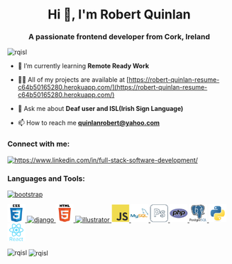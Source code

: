 <h1 align="center">Hi 👋, I'm Robert Quinlan</h1>
<h3 align="center">A passionate frontend developer from Cork, Ireland</h3>

<p align="left"> <img src="https://komarev.com/ghpvc/?username=rqisl&label=Profile%20views&color=0e75b6&style=flat" alt="rqisl" /> </p>

- 🌱 I’m currently learning **Remote Ready Work**

- 👨‍💻 All of my projects are available at [https://robert-quinlan-resume-c64b50165280.herokuapp.com/](https://robert-quinlan-resume-c64b50165280.herokuapp.com/)

- 💬 Ask me about **Deaf user and ISL(Irish Sign Language)**

- 📫 How to reach me **quinlanrobert@yahoo.com**

<h3 align="left">Connect with me:</h3>
<p align="left">
<a href="https://linkedin.com/in/https://www.linkedin.com/in/full-stack-software-development/" target="blank"><img align="center" src="https://raw.githubusercontent.com/rahuldkjain/github-profile-readme-generator/master/src/images/icons/Social/linked-in-alt.svg" alt="https://www.linkedin.com/in/full-stack-software-development/" height="30" width="40" /></a>
</p>

<h3 align="left">Languages and Tools:</h3>
<p align="left"> <a href="![Markdown symbol](https://upload.wikimedia.org/wikipedia/commons/4/48/Markdown-mark.svg)" target="_blank" rel="noreferrer"> <img src="![Markdown symbol](https://upload.wikimedia.org/wikipedia/commons/4/48/Markdown-mark.svg)" alt="bootstrap" width="40" height="40"/> </a> 
  
<a href="https://www.w3schools.com/css/" target="_blank" rel="noreferrer"> <img src="https://raw.githubusercontent.com/devicons/devicon/master/icons/css3/css3-original-wordmark.svg" alt="css3" width="40" height="40"/> </a> <a href="https://www.djangoproject.com/" target="_blank" rel="noreferrer"> <img src="https://cdn.worldvectorlogo.com/logos/django.svg" alt="django" width="40" height="40"/> </a> <a href="https://www.w3.org/html/" target="_blank" rel="noreferrer"> <img src="https://raw.githubusercontent.com/devicons/devicon/master/icons/html5/html5-original-wordmark.svg" alt="html5" width="40" height="40"/> </a> <a href="https://www.adobe.com/in/products/illustrator.html" target="_blank" rel="noreferrer"> <img src="https://www.vectorlogo.zone/logos/adobe_illustrator/adobe_illustrator-icon.svg" alt="illustrator" width="40" height="40"/> </a> <a href="https://developer.mozilla.org/en-US/docs/Web/JavaScript" target="_blank" rel="noreferrer"> <img src="https://raw.githubusercontent.com/devicons/devicon/master/icons/javascript/javascript-original.svg" alt="javascript" width="40" height="40"/> </a> <a href="https://www.mysql.com/" target="_blank" rel="noreferrer"> <img src="https://raw.githubusercontent.com/devicons/devicon/master/icons/mysql/mysql-original-wordmark.svg" alt="mysql" width="40" height="40"/> </a> <a href="https://www.photoshop.com/en" target="_blank" rel="noreferrer"> <img src="https://raw.githubusercontent.com/devicons/devicon/master/icons/photoshop/photoshop-line.svg" alt="photoshop" width="40" height="40"/> </a> <a href="https://www.php.net" target="_blank" rel="noreferrer"> <img src="https://raw.githubusercontent.com/devicons/devicon/master/icons/php/php-original.svg" alt="php" width="40" height="40"/> </a> <a href="https://www.postgresql.org" target="_blank" rel="noreferrer"> <img src="https://raw.githubusercontent.com/devicons/devicon/master/icons/postgresql/postgresql-original-wordmark.svg" alt="postgresql" width="40" height="40"/> </a> <a href="https://www.python.org" target="_blank" rel="noreferrer"> <img src="https://raw.githubusercontent.com/devicons/devicon/master/icons/python/python-original.svg" alt="python" width="40" height="40"/> </a> <a href="https://reactjs.org/" target="_blank" rel="noreferrer"> <img src="https://raw.githubusercontent.com/devicons/devicon/master/icons/react/react-original-wordmark.svg" alt="react" width="40" height="40"/> </a> </p>



<p><img align="left" src="https://github-readme-stats.vercel.app/api/top-langs?username=rqisl&show_icons=true&locale=en&layout=compact" alt="rqisl" /></p>

<p>&nbsp;<img align="center" src="https://github-readme-stats.vercel.app/api?username=rqisl&show_icons=true&locale=en" alt="rqisl" /></p>
